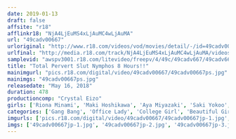 ```yaml
---
date: 2019-01-13
draft: false
affsite: "r18"
afflinkr18: "NjA4LjEuMS4xLjAuMC4wLjAuMA"
url: "49cadv00667"
urloriginal: "http://www.r18.com/videos/vod/movies/detail/-/id=49cadv00667"
urlfinal: "http://media.r18.com/track/NjA4LjEuMS4xLjAuMC4wLjAuMA/videos/vod/movies/detail/-/id=49cadv00667"
samplevid: "awspv3001.r18.com/litevideo/freepv/4/49c/49cadv667/49cadv667_dmb_w.mp4"
title: "Total Pervert Slut Nymphos 8 Hours!!"
mainimgurl: "pics.r18.com/digital/video/49cadv00667/49cadv00667ps.jpg"
mainimgs: "49cadv00667ps.jpg"
releasedate: "May 16, 2018"
duration: 478
productioncomp: "Crystal Eizo"
girls: ['Riona Minami', 'Maki Hoshikawa', 'Aya Miyazaki', 'Saki Yokoo', 'Yukari Uno', 'Umi Hirose', 'Yukina Futaba', 'Nina Nishimura', 'Nana Asahi', 'Rena Kitamura']
categories: ['Gang Bang', 'Office Lady', 'College Girl', 'Beautiful Girl', 'Gal', 'Suntan', 'Cosplay', 'Creampie', 'Anal Play', 'Cum Swallowing']
imgurls: ['pics.r18.com/digital/video/49cadv00667/49cadv00667jp-1.jpg', 'pics.r18.com/digital/video/49cadv00667/49cadv00667jp-2.jpg', 'pics.r18.com/digital/video/49cadv00667/49cadv00667jp-3.jpg', 'pics.r18.com/digital/video/49cadv00667/49cadv00667jp-4.jpg', 'pics.r18.com/digital/video/49cadv00667/49cadv00667jp-5.jpg', 'pics.r18.com/digital/video/49cadv00667/49cadv00667jp-6.jpg', 'pics.r18.com/digital/video/49cadv00667/49cadv00667jp-7.jpg', 'pics.r18.com/digital/video/49cadv00667/49cadv00667jp-8.jpg', 'pics.r18.com/digital/video/49cadv00667/49cadv00667jp-9.jpg', 'pics.r18.com/digital/video/49cadv00667/49cadv00667jp-10.jpg', 'pics.r18.com/digital/video/49cadv00667/49cadv00667jp-11.jpg', 'pics.r18.com/digital/video/49cadv00667/49cadv00667jp-12.jpg', 'pics.r18.com/digital/video/49cadv00667/49cadv00667jp-13.jpg', 'pics.r18.com/digital/video/49cadv00667/49cadv00667jp-14.jpg', 'pics.r18.com/digital/video/49cadv00667/49cadv00667jp-15.jpg', 'pics.r18.com/digital/video/49cadv00667/49cadv00667jp-16.jpg', 'pics.r18.com/digital/video/49cadv00667/49cadv00667jp-17.jpg', 'pics.r18.com/digital/video/49cadv00667/49cadv00667jp-18.jpg', 'pics.r18.com/digital/video/49cadv00667/49cadv00667jp-19.jpg', 'pics.r18.com/digital/video/49cadv00667/49cadv00667jp-20.jpg']
imgs: ['49cadv00667jp-1.jpg', '49cadv00667jp-2.jpg', '49cadv00667jp-3.jpg', '49cadv00667jp-4.jpg', '49cadv00667jp-5.jpg', '49cadv00667jp-6.jpg', '49cadv00667jp-7.jpg', '49cadv00667jp-8.jpg', '49cadv00667jp-9.jpg', '49cadv00667jp-10.jpg', '49cadv00667jp-11.jpg', '49cadv00667jp-12.jpg', '49cadv00667jp-13.jpg', '49cadv00667jp-14.jpg', '49cadv00667jp-15.jpg', '49cadv00667jp-16.jpg', '49cadv00667jp-17.jpg', '49cadv00667jp-18.jpg', '49cadv00667jp-19.jpg', '49cadv00667jp-20.jpg']
---
```

